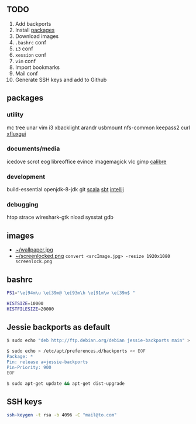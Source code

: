 ## TODO

1. Add backports
1. Install [packages](#packages)
1. Download images
1. `.bashrc` conf
1. `i3` conf
1. `xession` conf
1. `vim` conf
1. Import bookmarks
1. Mail conf
1. Generate SSH keys and add to Github

## packages

### utility

mc
tree
unar
vim
i3
xbacklight
arandr
usbmount
nfs-common
keepass2
curl
[xfluxgui](https://github.com/xflux-gui/xflux-gui)

### documents/media

icedove
scrot
eog
libreoffice
evince
imagemagick
vlc
gimp
[calibre](https://calibre-ebook.com/download_linux)

### development

build-essential
openjdk-8-jdk
git
[scala](https://cdn3.geckoandfly.com/wp-content/uploads/2013/11/Misc_Motivational_323193.jpg)
[sbt](http://www.scala-sbt.org/download.html)
[intellij](https://www.jetbrains.com/idea/download/#section=linux)

### debugging

htop
strace
wireshark-gtk 
nload
sysstat
gdb

## images

* [~/wallpaper.jpg](https://cdn3.geckoandfly.com/wp-content/uploads/2013/11/Misc_Motivational_323193.jpg)
* [~/screenlocked.png](https://4.bp.blogspot.com/-LUI68deRfgY/U1n2UG6k_sI/AAAAAAAA0kg/wnu-P0HpbRo/s0/Locked+Keyboard_Ultra+HD.jpg)
`convert <srcImage.jpg> -resize 1920x1080 screenlock.png`

## bashrc

```bash
PS1="\e[94m\u \e[39m@ \e[93m\h \e[91m\w \e[39m$ "

HISTSIZE=10000
HISTFILESIZE=20000
```

## Jessie backports as default

```bash
$ sudo echo "deb http://ftp.debian.org/debian jessie-backports main" > /etc/apt/sources.list.d/backports.list

$ sudo echo > /etc/apt/preferences.d/backports << EOF
Package: *
Pin: release a=jessie-backports
Pin-Priority: 900
EOF

$ sudo apt-get update && apt-get dist-upgrade
```

## SSH keys

```bash
ssh-keygen -t rsa -b 4096 -C "mail@to.com"
```
